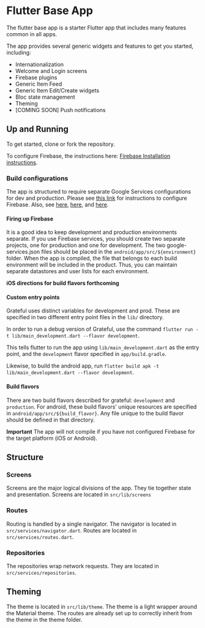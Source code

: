 # Flutter Base App

The flutter base app is a starter Flutter app that includes many features common in all apps.

The app provides several generic widgets and features to get you started, including:

- Internationalization
- Welcome and Login screens
- Firebase plugins
- Generic Item Feed
- Generic Item Edit/Create widgets
- Bloc state management
- Theming
- [COMING SOON] Push notifications

## Up and Running

To get started, clone or fork the repository.

To configure Firebase, the instructions here: [Firebase Installation instructions](https://dashboard.heroku.com/apps/di-integrations).

### Build configurations

The app is structured to require separate Google Services configurations for dev and production.
Please see [this link](https://medium.com/@matt.goodson.business/separating-build-environment-configurations-in-flutter-with-firebase-doing-it-the-right-way-c72c3ad3621f) for instructions to configure Firebase. Also, see [here](https://cogitas.net/creating-flavors-of-a-flutter-app/), [here](https://medium.com/@LohaniDamodar/flutter-separating-build-environment-with-multiple-firebase-environment-92e40e26d275), and [here](https://medium.com/@devrient.jonas/flutter-profiles-in-vscode-product-flavors-c95231818005).

#### Firing up Firebase

It is a good idea to keep development and production environments separate. If you use Firebase services, you should create two separate projects, one for production and one for development. The two google-services.json files should be placed in the `android/app/src/${environment}` folder. When the app is compiled, the file that belongs to each build environment will be included in the product. Thus, you can maintain separate datastores and user lists for each environment.

**iOS directions for build flavors forthcoming**

#### Custom entry points

Grateful uses distinct variables for development and prod. These are specified in two different entry point files in the `lib/` directory.

In order to run a debug version of Grateful, use the command `flutter run -t lib/main_development.dart --flavor development`.

This tells flutter to run the app using `lib/main_development.dart` as the entry point, and the `development` flavor specified in `app/build.gradle`.

Likewise, to build the android app, run `flutter build apk -t lib/main_development.dart --flavor development`.

#### Build flavors
There are two build flavors described for grateful: `development` and `production`. For android, these build flavors' unique resources are specified in `android/app/src/${build_flavor}`. Any file unique to the build flavor should be defined in that directory.

**Important**
The app will not compile if you have not configured Firebase for the target platform (iOS or Android).

## Structure

### Screens

Screens are the major logical divisions of the app. They tie together state and presentation. Screens are located in `src/lib/screens`

### Routes

Routing is handled by a single navigator.
The navigator is located in `src/services/navigator.dart`.
Routes are located in `src/services/routes.dart`.

### Repositories

The repositories wrap network requests. They are located in `src/services/repositories`.

## Theming

The theme is located in `src/lib/theme`. The theme is a light wrapper around the Material theme. The routes are already set up to correctly inherit from the theme in the theme folder.

